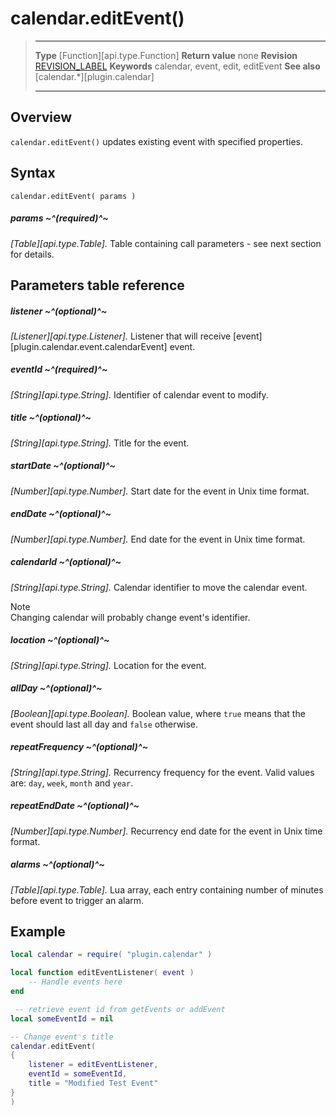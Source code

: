 # calendar.editEvent()

> --------------------- ------------------------------------------------------------------------------------------
> __Type__              [Function][api.type.Function]
> __Return value__		none
> __Revision__          [REVISION_LABEL](REVISION_URL)
> __Keywords__          calendar, event, edit, editEvent
> __See also__			[calendar.*][plugin.calendar]
> --------------------- ------------------------------------------------------------------------------------------


## Overview

`calendar.editEvent()` updates existing event with specified properties.


## Syntax

	calendar.editEvent( params )

##### params ~^(required)^~
_[Table][api.type.Table]._ Table containing call parameters - see next section for details.

## Parameters table reference

##### listener ~^(optional)^~
_[Listener][api.type.Listener]._ Listener that will receive [event][plugin.calendar.event.calendarEvent] event.

##### eventId ~^(required)^~
_[String][api.type.String]._ Identifier of calendar event to modify.

##### title ~^(optional)^~
_[String][api.type.String]._ Title for the event.

##### startDate ~^(optional)^~
_[Number][api.type.Number]._ Start date for the event in Unix time format.

##### endDate ~^(optional)^~
_[Number][api.type.Number]._ End date for the event in Unix time format.

##### calendarId ~^(optional)^~
_[String][api.type.String]._ Calendar identifier to move the calendar event.

<div class="guide-notebox">
<div class="notebox-title">Note</div>
    Changing calendar will probably change event's identifier.
</div>


##### location ~^(optional)^~
_[String][api.type.String]._ Location for the event.

##### allDay ~^(optional)^~
_[Boolean][api.type.Boolean]._ Boolean value, where `true` means that the event should last all day and `false` otherwise.

##### repeatFrequency ~^(optional)^~
_[String][api.type.String]._ Recurrency frequency for the event. Valid values are: `day`, `week`, `month` and `year`.

##### repeatEndDate ~^(optional)^~
_[Number][api.type.Number]._ Recurrency end date for the event in Unix time format.

##### alarms ~^(optional)^~
_[Table][api.type.Table]._ Lua array, each entry containing number of minutes before event to trigger an alarm.


## Example

``````lua
local calendar = require( "plugin.calendar" )

local function editEventListener( event )
	-- Handle events here
end

 -- retrieve event id from getEvents or addEvent
local someEventId = nil

-- Change event's title
calendar.editEvent(
{
    listener = editEventListener,
    eventId = someEventId,
    title = "Modified Test Event"
}
)
``````
